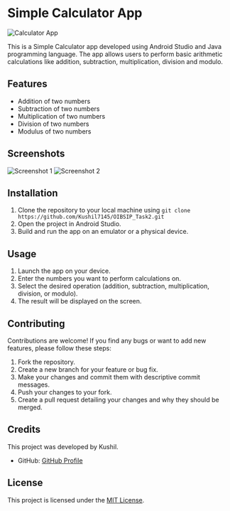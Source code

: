# Simple Calculator App

![Calculator App](screenshot.png)

This is a Simple Calculator app developed using Android Studio and Java programming language. The app allows users to perform basic arithmetic calculations like addition, subtraction, multiplication, division and modulo.

## Features

- Addition of two numbers
- Subtraction of two numbers
- Multiplication of two numbers
- Division of two numbers
- Modulus of two numbers

## Screenshots

![Screenshot 1](screenshots/screenshot1.png)
![Screenshot 2](screenshots/screenshot2.png)

## Installation

1. Clone the repository to your local machine using `git clone https://github.com/Kushil7145/OIBSIP_Task2.git`
2. Open the project in Android Studio.
3. Build and run the app on an emulator or a physical device.

## Usage

1. Launch the app on your device.
2. Enter the numbers you want to perform calculations on.
3. Select the desired operation (addition, subtraction, multiplication, division, or modulo).
4. The result will be displayed on the screen.

## Contributing

Contributions are welcome! If you find any bugs or want to add new features, please follow these steps:

1. Fork the repository.
2. Create a new branch for your feature or bug fix.
3. Make your changes and commit them with descriptive commit messages.
4. Push your changes to your fork.
5. Create a pull request detailing your changes and why they should be merged.

## Credits

This project was developed by Kushil.
- GitHub: [GitHub Profile](https://github.com/Kushil7145)

## License

This project is licensed under the [MIT License](LICENSE).

